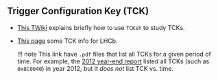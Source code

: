 ## Trigger Configuration Key (TCK)

- [This TWiki](https://twiki.cern.ch/twiki/bin/view/LHCb/TCK#TCKsh) explains
  briefly how to use `TCKsh` to study TCKs.
- [This page](https://lbtriggerreport.cern.ch/reports/) some TCK info for LHCb.

  !!! note
      This link have `.pdf` files that list all TCKs for a given period of
      time. For example, the [2012 year-end report](https://lbtriggerreport.cern.ch/reports/2012/last_report_2012_4000_summary.pdf)
      listed all TCKs (such as `0x8C0040`) in year 2012, but it _does not_ list
      TCK vs. time.
